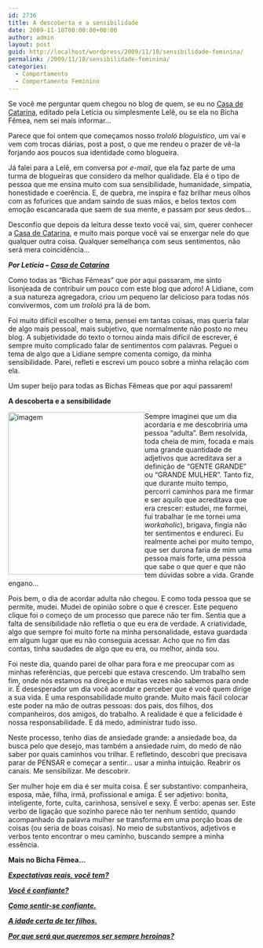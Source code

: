 ```yaml
---
id: 2736
title: A descoberta e a sensibilidade
date: 2009-11-18T00:00:00+00:00
author: admin
layout: post
guid: http://localhost/wordpress/2009/11/18/sensibilidade-feminina/
permalink: /2009/11/18/sensibilidade-feminina/
categories:
  - Comportamento
  - Comportamento Feminino
---
```

Se você me perguntar quem chegou no blog de quem, se eu no <a href="http://blog.casadecatarina.com.br/" target="_blank">Casa de Catarina</a>, editado pela Letícia ou simplesmente Lelê, ou se ela no Bicha Fêmea, nem sei mais informar…

Parece que foi ontem que começamos nosso _trololó bloguístico_, um vai e vem com trocas diárias, post a post, o que me rendeu o prazer de vê-la forjando aos poucos sua identidade como blogueira.

Já falei para a Lelê, em conversa por _e-mail_, que ela faz parte de uma turma de blogueiras que considero da melhor qualidade. Ela é o tipo de pessoa que me ensina muito com sua sensibilidade, humanidade, simpatia, honestidade e coerência. E, de quebra, me inspira e faz brilhar meus olhos com as fofurices que andam saindo de suas mãos, e belos textos com emoção escancarada que saem de sua mente, e passam por seus dedos…

Desconfio que depois da leitura desse texto você vai, sim, querer conhecer a <a href="http://blog.casadecatarina.com.br/" target="_blank">Casa de Catarina</a>, e muito mais porque você vai se enxergar nele do que qualquer outra coisa. Qualquer semelhança com seus sentimentos, não será mera coincidência…

**_Por Letícia – <a href="http://blog.casadecatarina.com.br/" target="_blank">Casa de Catarina</a>_** 

Como todas as “Bichas Fêmeas” que por aqui passaram, me sinto lisonjeada de contribuir um pouco com este blog que adoro! A Lidiane, com a sua natureza agregadora, criou um pequeno lar delicioso para todas nós convivermos, com um _trololó_ pra lá de bom.

Foi muito difícil escolher o tema, pensei em tantas coisas, mas queria falar de algo mais pessoal, mais subjetivo, que normalmente não posto no meu blog. A subjetividade do texto o tornou ainda mais difícil de escrever, é sempre muito complicado falar de sentimentos com palavras. Peguei o tema de algo que a Lidiane sempre comenta comigo, da minha sensibilidade. Parei, refleti e escrevi um pouco sobre a minha relação com ela.

Um super beijo para todas as Bichas Fêmeas que por aqui passarem!

**A descoberta e a sensibilidade**

[<img style="display: inline; margin-left: 0; margin-right: 0; border-width: 0;" title="imagem" src="http://www.trololodemulher.com.br/blog/wp-content/uploads/2009/11/imagem_thumb.jpg" border="0" alt="imagem" width="278" height="331" align="left" />](http://www.trololodemulher.com.br/blog/wp-content/uploads/2009/11/imagem.jpg) Sempre imaginei que um dia acordaria e me descobriria uma pessoa “adulta”. Bem resolvida, toda cheia de mim, focada e mais uma grande quantidade de adjetivos que acreditava ser a definição de “GENTE GRANDE” ou “GRANDE MULHER”. Tanto fiz, que durante muito tempo, percorri caminhos para me firmar e ser aquilo que acreditava que era crescer: estudei, me formei, fui trabalhar (e me tornei uma _workaholic_), brigava, fingia não ter sentimentos e endureci. Eu realmente achei por muito tempo, que ser durona faria de mim uma pessoa mais forte, uma pessoa que sabe o que quer e que não tem dúvidas sobre a vida. Grande engano&#8230;

Pois bem, o dia de acordar adulta não chegou. E como toda pessoa que se permite, mudei. Mudei de opinião sobre o que é crescer. Este pequeno clique foi o começo de um processo que parece não ter fim. Sentia que a falta de sensibilidade não refletia o que eu era de verdade. A criatividade, algo que sempre foi muito forte na minha personalidade, estava guardada em algum lugar que eu não conseguia acessar. Acho que no fim das contas, tinha saudades de algo que eu era, ou melhor, ainda sou.

Foi neste dia, quando parei de olhar para fora e me preocupar com as minhas referências, que percebi que estava crescendo. Um trabalho sem fim, onde nós estamos na direção e muitas vezes não sabemos para onde ir. É desesperador um dia você acordar e perceber que é você quem dirige a sua vida. É uma responsabilidade muito grande. Muito mais fácil colocar este poder na mão de outras pessoas: dos pais, dos filhos, dos companheiros, dos amigos, do trabalho. A realidade é que a felicidade é nossa responsabilidade. E dá medo, administrar tudo isso.

Neste processo, tenho dias de ansiedade grande: a ansiedade boa, da busca pelo que desejo, mas também a ansiedade ruim, do medo de não saber por quais caminhos vou trilhar. E refletindo, descobri que precisava parar de PENSAR e começar a sentir&#8230; usar a minha intuição. Reabrir os canais. Me sensibilizar. Me descobrir.

Ser mulher hoje em dia é ser muita coisa. É ser substantivo: companheira, esposa, mãe, filha, irmã, profissional e amiga. É ser adjetivo: bonita, inteligente, forte, culta, carinhosa, sensível e sexy. É verbo: apenas ser. Este verbo de ligação que sozinho parece não ter nenhum sentido, quando acompanhado da palavra mulher se transforma em uma porção boas de coisas (ou seria de boas coisas). No meio de substantivos, adjetivos e verbos tento encontrar o meu caminho, buscando sempre a minha essência.

**Mais no Bicha Fêmea…**

**_<a href="http://www.trololodemulher.com.br/2010/06/28/emagrecimento-expectativas/" target="_self">Expectativas reais, você tem?</a>_**

**_<a href="http://www.trololodemulher.com.br/2010/05/21/auto-estima-confianca-mulher/" target="_self">Você é confiante?</a>_**

**_<a href="http://www.trololodemulher.com.br/2010/05/03/auto-estima/" target="_self">Como sentir-se confiante.</a>_**

**_<a href="http://www.trololodemulher.com.br/2010/01/27/convidada-luciana-casado/" target="_self">A idade certa de ter filhos.</a>_**

**_<a href="http://www.trololodemulher.com.br/2009/11/26/mulher-heroina/" target="_self">Por que será que queremos ser sempre heroínas?</a>_**